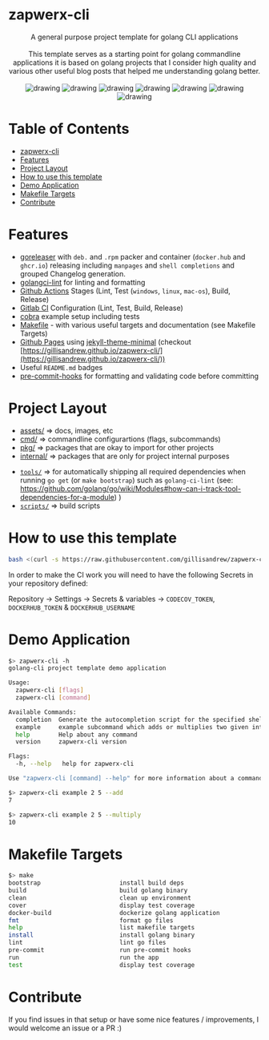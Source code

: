 # zapwerx-cli

<div align="center">
A general purpose project template for golang CLI applications
<br>
<br>
This template serves as a starting point for golang commandline applications it is based on golang projects that I consider high quality and various other useful blog posts that helped me understanding golang better.
<br>
<br>
<img src="https://github.com/gillisandrew/zapwerx-cli/actions/workflows/test.yml/badge.svg" alt="drawing"/>
<img src="https://github.com/gillisandrew/zapwerx-cli/actions/workflows/lint.yml/badge.svg" alt="drawing"/>
<img src="https://pkg.go.dev/badge/github.com/gillisandrew/zapwerx-cli.svg" alt="drawing"/>
<img src="https://codecov.io/gh/gillisandrew/zapwerx-cli/branch/main/graph/badge.svg" alt="drawing"/>
<img src="https://img.shields.io/github/v/release/gillisandrew/zapwerx-cli" alt="drawing"/>
<img src="https://img.shields.io/docker/pulls/gillisandrew/zapwerx-cli" alt="drawing"/>
<img src="https://img.shields.io/github/downloads/gillisandrew/zapwerx-cli/total.svg" alt="drawing"/>
</div>

# Table of Contents
<!--ts-->
   * [zapwerx-cli](#zapwerx-cli)
   * [Features](#features)
   * [Project Layout](#project-layout)
   * [How to use this template](#how-to-use-this-template)
   * [Demo Application](#demo-application)
   * [Makefile Targets](#makefile-targets)
   * [Contribute](#contribute)

<!-- Added by: morelly_t1, at: Tue 10 Aug 2021 08:54:24 AM CEST -->

<!--te-->

# Features
- [goreleaser](https://goreleaser.com/) with `deb.` and `.rpm` packer and container (`docker.hub` and `ghcr.io`) releasing including `manpages` and `shell completions` and grouped Changelog generation.
- [golangci-lint](https://golangci-lint.run/) for linting and formatting
- [Github Actions](.github/worflows) Stages (Lint, Test (`windows`, `linux`, `mac-os`), Build, Release) 
- [Gitlab CI](.gitlab-ci.yml) Configuration (Lint, Test, Build, Release)
- [cobra](https://cobra.dev/) example setup including tests
- [Makefile](Makefile) - with various useful targets and documentation (see Makefile Targets)
- [Github Pages](_config.yml) using [jekyll-theme-minimal](https://github.com/pages-themes/minimal) (checkout [https://gillisandrew.github.io/zapwerx-cli/](https://gillisandrew.github.io/zapwerx-cli/))
- Useful `README.md` badges
- [pre-commit-hooks](https://pre-commit.com/) for formatting and validating code before committing

# Project Layout
* [assets/](https://pkg.go.dev/github.com/gillisandrew/zapwerx-cli/assets) => docs, images, etc
* [cmd/](https://pkg.go.dev/github.com/gillisandrew/zapwerx-cli/cmd)  => commandline configurartions (flags, subcommands)
* [pkg/](https://pkg.go.dev/github.com/gillisandrew/zapwerx-cli/pkg)  => packages that are okay to import for other projects
* [internal/](https://pkg.go.dev/github.com/gillisandrew/zapwerx-cli/pkg)  => packages that are only for project internal purposes
- [`tools/`](tools/) => for automatically shipping all required dependencies when running `go get` (or `make bootstrap`) such as `golang-ci-lint` (see: https://github.com/golang/go/wiki/Modules#how-can-i-track-tool-dependencies-for-a-module)
)
- [`scripts/`](scripts/) => build scripts 

# How to use this template
```sh
bash <(curl -s https://raw.githubusercontent.com/gillisandrew/zapwerx-cli/master/install.sh)
```

In order to make the CI work you will need to have the following Secrets in your repository defined:

Repository  -> Settings -> Secrets & variables -> `CODECOV_TOKEN`, `DOCKERHUB_TOKEN` & `DOCKERHUB_USERNAME`

# Demo Application

```sh
$> zapwerx-cli -h
golang-cli project template demo application

Usage:
  zapwerx-cli [flags]
  zapwerx-cli [command]

Available Commands:
  completion  Generate the autocompletion script for the specified shell
  example     example subcommand which adds or multiplies two given integers
  help        Help about any command
  version     zapwerx-cli version

Flags:
  -h, --help   help for zapwerx-cli

Use "zapwerx-cli [command] --help" for more information about a command.
```

```sh
$> zapwerx-cli example 2 5 --add
7

$> zapwerx-cli example 2 5 --multiply
10
```

# Makefile Targets
```sh
$> make
bootstrap                      install build deps
build                          build golang binary
clean                          clean up environment
cover                          display test coverage
docker-build                   dockerize golang application
fmt                            format go files
help                           list makefile targets
install                        install golang binary
lint                           lint go files
pre-commit                     run pre-commit hooks
run                            run the app
test                           display test coverage
```

# Contribute
If you find issues in that setup or have some nice features / improvements, I would welcome an issue or a PR :)
